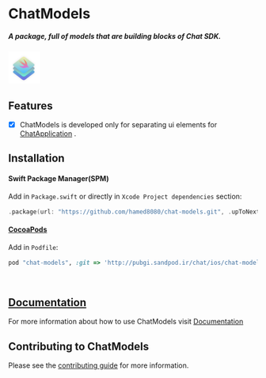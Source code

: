 # ChatModels

<h5>A package, full of models that are building blocks of Chat SDK.</h5>

<img src="https://github.com/hamed8080/chat-models/raw/main/images/icon.png"  width="64" height="64">

## Features
- [x] ChatModels is developed only for separating ui elements for [ChatApplication](https://github.com/hamed8080/chat-application) .

## Installation

#### Swift Package Manager(SPM) 

Add in `Package.swift` or directly in `Xcode Project dependencies` section:

```swift
.package(url: "https://github.com/hamed8080/chat-models.git", .upToNextMinor(from: "1.0.2")),
```

#### [CocoaPods](https://cocoapods.org) 

Add in `Podfile`:

```ruby
pod "chat-models", :git => 'http://pubgi.sandpod.ir/chat/ios/chat-models.git', :tag => '2.0.1'
```
<br/>

## [Documentation](https://hamed8080.github.io/chat-models/documentation/chatmodels/)
For more information about how to use ChatModels visit [Documentation](https://hamed8080.github.io/chat-models/documentation/chatmodels/) 
<br/>

## Contributing to ChatModels
Please see the [contributing guide](/CONTRIBUTING.md) for more information.

<!-- Copyright (c) 2021-2022 Apple Inc and the Swift Project authors. All Rights Reserved. -->
